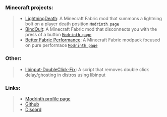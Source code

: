 ### Minecraft projects:  
> - [LightningDeath](https://github.com/Flavio6561/LightningDeath): A Minecraft Fabric mod that summons a lightning bolt on a player death position [`Modrinth page`](https://modrinth.com/mod/lightningdeath)  
> - [BindQuit](https://github.com/Flavio6561/BindQuit): A Minecraft Fabric mod that disconnects you with the press of a button [`Modrinth page`](https://modrinth.com/mod/bindquit)  
> - [Better Fabric Performance](https://github.com/Flavio6561/Better-Fabric-Performance): A Minecraft Fabric modpack focused on pure performace [`Modrinth page`](https://modrinth.com/modpack/better-fabric-performance)  
### Other:
> - [libinput-DoubleClick-Fix](https://github.com/Flavio6561/libinput-DoubleClick-Fix): A script that removes double click delay/ghosting in distros using libinput  
### Links:  
> - [Modrinth profile page](https://modrinth.com/user/flaviosessantacinquesessantuno)  
> - [Github](https://github.com/Flavio6561)  
> - [Discord](https://discordapp.com/users/715189608085716992)  
